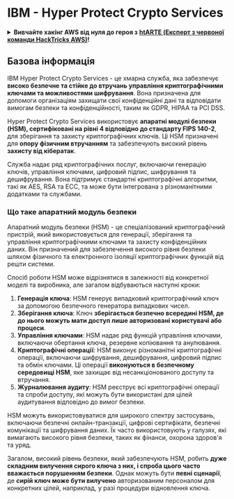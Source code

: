 # IBM - Hyper Protect Crypto Services

<details>

<summary><strong>Вивчайте хакінг AWS від нуля до героя з</strong> <a href="https://training.hacktricks.xyz/courses/arte"><strong>htARTE (Експерт з червоної команди HackTricks AWS)</strong></a><strong>!</strong></summary>

Інші способи підтримки HackTricks:

* Якщо ви хочете побачити вашу **компанію в рекламі на HackTricks** або **завантажити HackTricks у форматі PDF**, перевірте [**ПЛАНИ ПІДПИСКИ**](https://github.com/sponsors/carlospolop)!
* Отримайте [**офіційний PEASS & HackTricks мерч**](https://peass.creator-spring.com)
* Відкрийте для себе [**Сім'ю PEASS**](https://opensea.io/collection/the-peass-family), нашу колекцію ексклюзивних [**NFT**](https://opensea.io/collection/the-peass-family)
* **Приєднуйтесь до** 💬 [**групи Discord**](https://discord.gg/hRep4RUj7f) або [**групи Telegram**](https://t.me/peass) або **слідкуйте** за мною на **Twitter** 🐦 [**@carlospolopm**](https://twitter.com/carlospolopm)**.**
* **Поділіться своїми хакерськими трюками, надсилайте PR до** [**HackTricks**](https://github.com/carlospolop/hacktricks) **і** [**HackTricks Cloud**](https://github.com/carlospolop/hacktricks-cloud) **репозиторіїв на GitHub**.

</details>

## Базова інформація

IBM Hyper Protect Crypto Services - це хмарна служба, яка забезпечує **високо безпечне та стійке до втручань управління криптографічними ключами та можливостями шифрування**. Вона призначена для допомоги організаціям захищати свої конфіденційні дані та відповідати вимогам безпеки та конфіденційності, таким як GDPR, HIPAA та PCI DSS.

Hyper Protect Crypto Services використовує **апаратні модулі безпеки (HSM), сертифіковані на рівні 4 відповідно до стандарту FIPS 140-2**, для зберігання та захисту криптографічних ключів. Ці HSM призначені для **опору фізичним втручанням** та забезпечують високий рівень **захисту від кібератак**.

Служба надає ряд криптографічних послуг, включаючи генерацію ключів, управління ключами, цифровий підпис, шифрування та дешифрування. Вона підтримує стандартні криптографічні алгоритми, такі як AES, RSA та ECC, та може бути інтегрована з різноманітними додатками та службами.

### Що таке апаратний модуль безпеки

Апаратний модуль безпеки (HSM) - це спеціалізований криптографічний пристрій, який використовується для генерації, зберігання та управління криптографічними ключами та захисту конфіденційних даних. Він призначений для забезпечення високого рівня безпеки шляхом фізичного та електронного ізоляції криптографічних функцій від решти системи.

Спосіб роботи HSM може відрізнятися в залежності від конкретної моделі та виробника, але загалом відбуваються наступні кроки:

1. **Генерація ключа**: HSM генерує випадковий криптографічний ключ за допомогою безпечного генератора випадкових чисел.
2. **Зберігання ключа**: Ключ **зберігається безпечно всередині HSM, де до нього можуть мати доступ лише авторизовані користувачі або процеси**.
3. **Управління ключами**: HSM надає ряд функцій управління ключами, включаючи обертання ключа, резервне копіювання та анулювання.
4. **Криптографічні операції**: HSM виконує різноманітні криптографічні операції, включаючи шифрування, дешифрування, цифровий підпис та обмін ключами. Ці операції **виконуються в безпечному середовищі HSM**, яке захищає від несанкціонованого доступу та втручання.
5. **Журналювання аудиту**: HSM реєструє всі криптографічні операції та спроби доступу, які можуть бути використані для цілей аудитування відповідно до вимог безпеки.

HSM можуть використовуватися для широкого спектру застосувань, включаючи безпечні онлайн-транзакції, цифрові сертифікати, безпечні комунікації та шифрування даних. Їх часто використовують у галузях, які вимагають високого рівня безпеки, таких як фінанси, охорона здоров'я та уряд.

Загалом, високий рівень безпеки, який забезпечують HSM, робить **дуже складним вилучення сирого ключа з них, і спроба цього часто вважається порушенням безпеки**. Однак можуть бути **певні сценарії**, де **сирій ключ може бути вилучено** авторизованим персоналом для конкретних цілей, наприклад, у разі процедури відновлення ключа.
